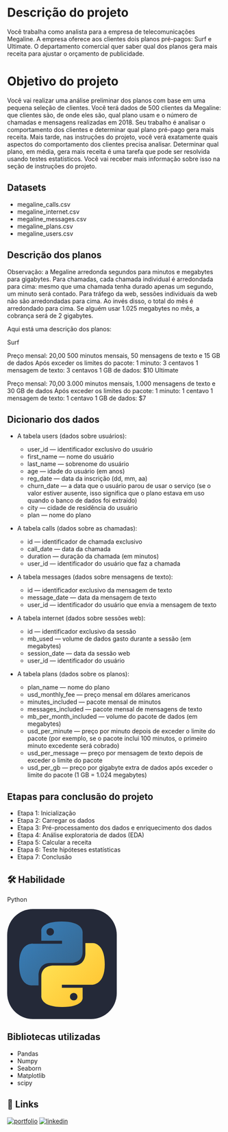 # Descrição do projeto
Você trabalha como analista para a empresa de telecomunicações Megaline. A empresa oferece aos clientes dois planos pré-pagos: Surf e Ultimate. O departamento comercial quer saber qual dos planos gera mais receita para ajustar o orçamento de publicidade.

# Objetivo do projeto
Você vai realizar uma análise preliminar dos planos com base em uma pequena seleção de clientes. Você terá dados de 500 clientes da Megaline: que clientes são, de onde eles são, qual plano usam e o número de chamadas e mensagens realizadas em 2018. Seu trabalho é analisar o comportamento dos clientes e determinar qual plano pré-pago gera mais receita. Mais tarde, nas instruções do projeto, você verá exatamente quais aspectos do comportamento dos clientes precisa analisar. Determinar qual plano, em média, gera mais receita é uma tarefa que pode ser resolvida usando testes estatísticos. Você vai receber mais informação sobre isso na seção de instruções do projeto.

## Datasets
- megaline_calls.csv
- megaline_internet.csv
- megaline_messages.csv
- megaline_plans.csv
- megaline_users.csv

## Descrição dos planos
Observação: a Megaline arredonda segundos para minutos e megabytes para gigabytes. Para chamadas, cada chamada individual é arredondada para cima: mesmo que uma chamada tenha durado apenas um segundo, um minuto será contado. Para tráfego da web, sessões individuais da web não são arredondadas para cima. Ao invés disso, o total do mês é arredondado para cima. Se alguém usar 1.025 megabytes no mês, a cobrança será de 2 gigabytes.

Aqui está uma descrição dos planos:

Surf

Preço mensal: 20,00
500 minutos mensais, 50 mensagens de texto e 15 GB de dados
Após exceder os limites do pacote:
1 minuto: 3 centavos
1 mensagem de texto: 3 centavos
1 GB de dados: $10
Ultimate

Preço mensal: 70,00
3.000 minutos mensais, 1.000 mensagens de texto e 30 GB de dados
Após exceder os limites do pacote:
1 minuto: 1 centavo
1 mensagem de texto: 1 centavo
1 GB de dados: $7

## Dicionario dos dados
- A tabela users (dados sobre usuários):
 
    - user_id — identificador exclusivo do usuário
    - first_name — nome do usuário
    - last_name — sobrenome do usuário
    - age — idade do usuário (em anos)
    - reg_date — data da inscrição (dd, mm, aa)
    - churn_date — a data que o usuário parou de usar o serviço (se o valor estiver ausente, isso significa que o plano estava em uso quando o banco de dados foi extraído)
    - city — cidade de residência do usuário
    - plan — nome do plano

- A tabela calls (dados sobre as chamadas):
 
    - id — identificador de chamada exclusivo
    - call_date — data da chamada
    - duration — duração da chamada (em minutos)
    - user_id — identificador do usuário que faz a chamada

- A tabela messages (dados sobre mensagens de texto):
 
    - id — identificador exclusivo da mensagem de texto
    - message_date — data da mensagem de texto
    - user_id — identificador do usuário que envia a mensagem de texto

- A tabela internet (dados sobre sessões web):
 
    - id — identificador exclusivo da sessão
    - mb_used — volume de dados gasto durante a sessão (em megabytes)
    - session_date — data da sessão web
    - user_id — identificador do usuário

- A tabela plans (dados sobre os planos):
 
    - plan_name — nome do plano
    - usd_monthly_fee — preço mensal em dólares americanos
    - minutes_included — pacote mensal de minutos
    - messages_included — pacote mensal de mensagens de texto
    - mb_per_month_included — volume do pacote de dados (em megabytes)
    - usd_per_minute — preço por minuto depois de exceder o limite do pacote (por exemplo, se o pacote inclui 100 minutos, o primeiro minuto excedente será cobrado)
    - usd_per_message — preço por mensagem de texto depois de exceder o limite do pacote
    - usd_per_gb — preço por gigabyte extra de dados após exceder o limite do pacote (1 GB = 1.024 megabytes)

## Etapas para conclusão do projeto

- Etapa 1: Inicialização
- Etapa 2: Carregar os dados
- Etapa 3: Pré-processamento dos dados e enriquecimento dos dados
- Etapa 4: Análise exploratoria de dados (EDA)
- Etapa 5: Calcular a receita
- Etapa 6: Teste hipóteses estatísticas
- Etapa 7: Conclusão

## 🛠 Habilidade
Python

<svg xmlns="http://www.w3.org/2000/svg" width="256" height="256" fill="none" viewBox="0 0 256 256"><rect width="256" height="256" fill="#242938" rx="60"/><path fill="url(#paint0_linear_2_47)" d="M127.279 29C76.5066 29 79.6772 51.018 79.6772 51.018L79.7338 73.8284H128.185V80.6772H60.4893C60.4893 80.6772 28 76.9926 28 128.222C28 179.452 56.3573 177.636 56.3573 177.636H73.2812V153.863C73.2812 153.863 72.369 125.506 101.186 125.506H149.24C149.24 125.506 176.239 125.942 176.239 99.4123V55.5461C176.239 55.5461 180.338 29 127.279 29ZM100.563 44.339C105.384 44.339 109.28 48.2351 109.28 53.0556C109.28 57.8761 105.384 61.7723 100.563 61.7723C95.7426 61.7723 91.8465 57.8761 91.8465 53.0556C91.8465 48.2351 95.7426 44.339 100.563 44.339Z"/><path fill="url(#paint1_linear_2_47)" d="M128.721 227.958C179.493 227.958 176.323 205.941 176.323 205.941L176.266 183.13H127.815V176.281H195.511C195.511 176.281 228 179.966 228 128.736C228 77.5062 199.643 79.323 199.643 79.323H182.719V103.096C182.719 103.096 183.631 131.453 154.814 131.453H106.76C106.76 131.453 79.7607 131.016 79.7607 157.546V201.412C79.7607 201.412 75.6615 227.958 128.721 227.958ZM155.437 212.619C150.616 212.619 146.72 208.723 146.72 203.903C146.72 199.082 150.616 195.186 155.437 195.186C160.257 195.186 164.154 199.082 164.154 203.903C164.154 208.723 160.257 212.619 155.437 212.619Z"/><defs><linearGradient id="paint0_linear_2_47" x1="47.22" x2="146.333" y1="46.896" y2="145.02" gradientUnits="userSpaceOnUse"><stop stop-color="#387EB8"/><stop offset="1" stop-color="#366994"/></linearGradient><linearGradient id="paint1_linear_2_47" x1="108.056" x2="214.492" y1="109.905" y2="210.522" gradientUnits="userSpaceOnUse"><stop stop-color="#FFE052"/><stop offset="1" stop-color="#FFC331"/></linearGradient></defs></svg>

## Bibliotecas utilizadas
- Pandas
- Numpy
- Seaborn
- Matplotlib
- scipy

## 🔗 Links
[![portfolio](https://img.shields.io/badge/my_portfolio-000?style=for-the-badge&logo=ko-fi&logoColor=white)](https://github.com/Oliverrafael
)
[![linkedin](https://img.shields.io/badge/linkedin-0A66C2?style=for-the-badge&logo=linkedin&logoColor=white)](https://www.linkedin.com/in/rafael-oliveira-528400335/
)
